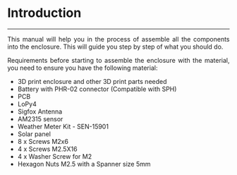 # Introduction

---

<div style="text-align: justify">This manual will help you in the process of assemble all the components into the enclosure. This will guide you step by step of what you should do.

<br />

Requirements before starting to assemble the enclosure with the material, you need to ensure you have the following material:</div>

* 3D print enclosure and other 3D print parts needed
* Battery with PHR-02 connector (Compatible with SPH)
* PCB
* LoPy4
* Sigfox Antenna
* AM2315 sensor
* Weather Meter Kit - SEN-15901
* Solar panel
* 8 x Screws M2x6
* 4 x Screws M2.5X16
* 4 x Washer Screw for M2
* Hexagon Nuts M2.5 with a Spanner size 5mm
